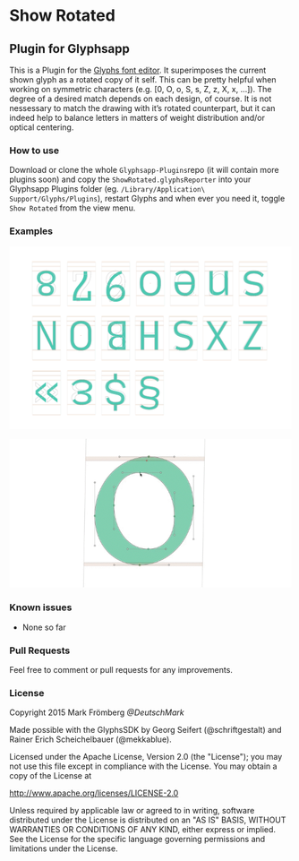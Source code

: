 # Show Rotated

## Plugin for Glyphsapp

This is a Plugin for the [Glyphs font editor](http://glyphsapp.com/). It superimposes the current shown glyph as a rotated copy of it self. This can be pretty helpful when working on symmetric characters (e.g. [0, O, o, S, s, Z, z, X, x, …]). The degree of a desired match depends on each design, of course. It is not nessessary to match the drawing with it’s rotated counterpart, but it can indeed help to balance letters in matters of weight distribution and/or optical centering.

### How to use

Download or clone the whole `Glyphsapp-Plugins`repo (it will contain more plugins soon) and copy the `ShowRotated.glyphsReporter` into your Glyphsapp Plugins folder (eg. `/Library/Application\ Support/Glyphs/Plugins`), restart Glyphs and when ever you need it, toggle `Show Rotated` from the view menu.

### Examples

![Show Rotated Demo](https://github.com/DeutschMark/Glyphsapp-Plugins/blob/Screenshots/ShowRotated/Screenshots/ShowRotated-Mark-Froemberg-1200.png?raw=true "Show Rotated Demo")

![Show Rotated live Demo](https://github.com/DeutschMark/Glyphsapp-Plugins/blob/Screenshots/ShowRotated/Screenshots/ShowRotated03_Mark-Froemberg.gif?raw=true "Show Rotated live Demo")


### Known issues

- None so far

### Pull Requests

Feel free to comment or pull requests for any improvements.

### License

Copyright 2015 Mark Frömberg *@DeutschMark*

Made possible with the GlyphsSDK by Georg Seifert (@schriftgestalt) and Rainer Erich Scheichelbauer (@mekkablue).

Licensed under the Apache License, Version 2.0 (the "License");
you may not use this file except in compliance with the License.
You may obtain a copy of the License at

http://www.apache.org/licenses/LICENSE-2.0

Unless required by applicable law or agreed to in writing, software
distributed under the License is distributed on an "AS IS" BASIS,
WITHOUT WARRANTIES OR CONDITIONS OF ANY KIND, either express or implied.
See the License for the specific language governing permissions and
limitations under the License.
